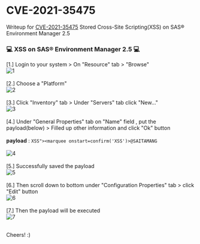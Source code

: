 # CVE-2021-35475
Writeup for [CVE-2021-35475](https://cve.mitre.org/cgi-bin/cvename.cgi?name=CVE-2021-35475)
Stored Cross-Site Scripting(XSS) on SAS® Environment Manager 2.5

### :computer: XSS on SAS® Environment Manager 2.5 :computer:

\[1.\] Login to your system > On "Resource" tab > "Browse"
<br>
<img src="https://github.com/saitamang/POC-DUMP/blob/main/SAS/Environment%20Manager/img/1-Browse.png" title="1">
<br><br>
[2.] Choose a "Platform"
<br>
<img src="https://github.com/saitamang/POC-DUMP/blob/main/SAS/Environment%20Manager/img/2-Choose%20platform.png" title="2">
<br><br>
[3.] Click "Inventory" tab > Under "Servers" tab click "New..."
<br>
<img src="https://github.com/saitamang/POC-DUMP/blob/main/SAS/Environment%20Manager/img/3-inventory-new-server.png" title="3">
<br><br>
[4.] Under "General Properties" tab on "Name" field , put the payload(below) > Filled up other information and click "Ok" button 
<br><br>
**payload** : `XSS"><marquee onstart=confirm('XSS')>@SAITAMANG`
<br><br>
<img src="https://github.com/saitamang/POC-DUMP/blob/main/SAS/Environment%20Manager/img/4-add%20new%20server%20with%20xss%20payload.png" title="4">
<br><br>
[5.] Successfully saved the payload
<br>
<img src="https://github.com/saitamang/POC-DUMP/blob/main/SAS/Environment%20Manager/img/5-xss%20successfully%20saved.png" title="5">
<br><br>
[6.] Then scroll down to bottom under "Configuration Properties" tab > click "Edit" button
<br>
<img src="https://github.com/saitamang/POC-DUMP/blob/main/SAS/Environment%20Manager/img/6-scroll%20bottom%20press%20edit.png" title="6">
<br><br>
[7.] Then the payload will be executed
<br>
<img src="https://github.com/saitamang/POC-DUMP/blob/main/SAS/Environment%20Manager/img/7-xss%20prompt.png" title="7">
<br><br>


Cheers! :)
